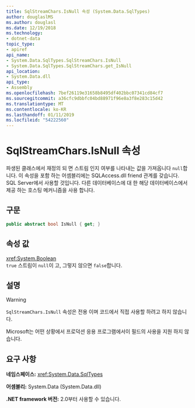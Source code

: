 ```yaml
---
title: SqlStreamChars.IsNull 속성 (System.Data.SqlTypes)
author: douglaslMS
ms.author: douglasl
ms.date: 12/19/2018
ms.technology:
- dotnet-data
topic_type:
- apiref
api_name:
- System.Data.SqlTypes.SqlStreamChars.IsNull
- System.Data.SqlTypes.SqlStreamChars.get_IsNull
api_location:
- System.Data.dll
api_type:
- Assembly
ms.openlocfilehash: 7bef26119e31658b8495df402bbc07341cd84cf7
ms.sourcegitcommit: a36cfc9dbbfc04bd88971f96e8a3f8e283c15d42
ms.translationtype: MT
ms.contentlocale: ko-KR
ms.lasthandoff: 01/11/2019
ms.locfileid: "54222560"
---
```

# <a name="sqlstreamcharsisnull-property"></a>SqlStreamChars.IsNull 속성

파생된 클래스에서 재정의 되 면 스트림 인지 여부를 나타내는 값을 가져옵니다 `null`합니다. 이 속성을 포함 하는 어셈블리에는 SQLAccess.dll friend 관계를 갖습니다. SQL Server에서 사용할 것입니다. 다른 데이터베이스에 대 한 해당 데이터베이스에서 제공 하는 호스팅 메커니즘을 사용 합니다.

## <a name="syntax"></a>구문

```csharp
public abstract bool IsNull { get; }
```

## <a name="property-value"></a>속성 값

<xref:System.Boolean>\
`true` 스트림이 `null`이 고, 그렇지 않으면 `false`합니다.

## <a name="remarks"></a>설명

> [!WARNING]
> `SqlStreamChars.IsNull` 속성은 전용 이며 코드에서 직접 사용할 하려고 하지 않습니다.
>
> Microsoft는 어떤 상황에서 프로덕션 응용 프로그램에서이 필드의 사용을 지원 하지 않습니다.

## <a name="requirements"></a>요구 사항

**네임스페이스:** <xref:System.Data.SqlTypes>

**어셈블리:** System.Data (System.Data.dll)

**.NET framework 버전:** 2.0부터 사용할 수 있습니다.
